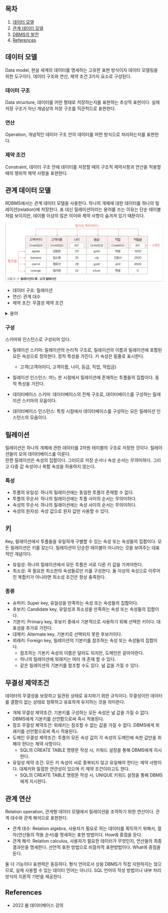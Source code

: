 ## 목차

1. [데이터 모델](#데이터-모델)
2. [관계 데이터 모델](#관계-데이터-모델)
3. [DBMS의 발전](#dbms의-발전)
4. [References](#references)

## 데이터 모델
Data model, 현실 세계의 데이터를 명세하는 고유한 표현 방식이자 데이터 모델링을 위한 도구이다. 데이터 구조와 연산, 제약 조건 3가지 요소로 구성된다. 

### 데이터 구조
Data structure, 데이터를 어떤 형태로 저장하는지를 표현하는 추상적 표현이다. 실제 저장 구조가 아닌 개념상의 저장 구조를 직관적으로 표현한다.

### 연산
Operation, 개념적인 데이터 구조 안의 데이터를 어떤 방식으로 처리하는지를 표현한다.

### 제약 조건
Constraint, 데이터 구조 안에 데이터를 저장할 때의 구조적 제약사항과 연산을 적용할 때의 행위적 제약 사항을 표현한다.

## 관계 데이터 모델
RDBMS에서는 관계 데이터 모델을 사용한다. 하나의 개체에 대한 데이터를 하나의 릴레이션(relation)에 저장한다. 표 대신 릴레이션이라는 용어를 쓰는 이유는 단순 테이블처럼 보이지만, 테이블 이상의 많은 의미와 제약 사항이 숨겨져 있기 때문이다.

![](../image/relation/relation.png)

+ 데이터 구조: 릴레이션
+ 연산: 관계 대수
+ 제약 조건: 무결성 제약 조건

<details><summary> 용어 </summary>

### 속성
릴레이션의 열에 해당한다. 데이터를 표현하는 가장 논리적 단위로, 의미적으로 더 이상 분해할 수 없는 atomic value만 사용한다.

### 투플
릴레이션의 행에 해당한다. 현실 세계의 객체(entity)를 표현하며, 각 속성의 값들의 조합으로 구성되어 있다.

### 도메인
각 속성이 취할 수 있는 모든 값들의 집합을 정의한 것이다. 속성 값을 입력 및 수정할 때 적합성 판단의 기준이 된다. 일반적으로 속성의 특성을 고려한 데이터 타입으로 정의한다.

### 카디널리티 & 차수
카디널리티는 하나의 릴레이션 안의 전체 투플의 개수이다. 입력, 수정, 삭제 등을 통해 계속 변화하므로 동적 특성을 가진다. \
차수는 하나의 릴레이션을 구성하는 전체 속성의 개수이다. 각 투플이 가지는 속성 값의 개수는 릴레이션의 차수와 같다. 정적 특성을 가진다. \
널은 속성 값을 아직 모르거나 해당되는 값이 없음을 표현한다. 0과 다르다.

</details>

### 구성
스키마와 인스턴스로 구성되어 있다.
+ 릴레이션 스키마: 릴레이션의 논리적 구조로, 릴레이션의 이름과 릴레이션에 포함된 모든 속성으로 정의한다. 정적 특성을 가진다. 키 속성은 밑줄로 표시한다. 
    + 고객(고객아이디, 고객이름, 나이, 등급, 직업, 적립금)

+ 릴레이션 인스턴스: 어느 한 시점에서 릴레이션에 존재하는 투플들의 집합이다. 동적 특성을 가진다.

+ 데이터베이스 스키마: 데이터베이스의 전체 구조로, 데이터베이스를 구성하는 릴레이션 스키마의 모음이다.

+ 데이터베이스 인스턴스: 특정 시점에서 데이터베이스를 구성하는 모든 릴레이션 인스턴스의 모음이다.

## 릴레이션
릴레이션은 하나의 개체에 관한 데이터를 2차원 테이블의 구조로 저장한 것이다. 릴레이션들이 모여 데이터베이스를 이룬다.\
한편 릴레이션은 속성의 집합이다. 그러므로 저장 순서나 속성 순서는 무의미하다. 그리고 다중 값 속성이나 복합 속성을 허용하지 않는다.

### 특성
+ 투플의 유일성: 하나의 릴레이션에는 동일한 투플이 존재할 수 없다.
+ 투플의 무순서: 하나의 릴레이션에는 투플 사이의 순서는 무의미하다.
+ 속성의 무순서: 하나의 릴레이션에는 속성 사이의 순서는 무의미하다.
+ 속성의 원자성: 속성 값으로 원자 값만 사용할 수 있다.  

## 키
Key, 릴레이션에서 투플들을 유일하게 구별할 수 있는 속성 또는 속성들의 집합이다. 모든 릴레이션은 키를 갖는다. 릴레이션이 단순한 테이블이 아니라는 것을 보여주는 대표적인 개념이다. 

+ 유일성: 하나의 릴레이션에서 모든 투플은 서로 다른 키 값을 가져야한다.
+ 최소성: 꼭 필요한 최소한의 속성들로만 키를 구성한다. 둘 이상의 속성으로 이루어진 복합키가 아니라면 최소성 조건은 항상 충족한다.

### 종류
+ 슈퍼키: Super key, 유일성을 만족하는 속성 또는 속성들의 집합이다.
+ 후보키: Candidate key, 유일성과 최소성을 만족하는 속성 또는 속성들의 집합이다.
+ 기본키: Primary key, 후보키 중에서 기본적으로 사용하기 위해 선택한 키이다. 대표성을 추가로 가진다.
+ 대체키: Alternate key, 기본키로 선택되지 못한 후보키이다.
+ 외래키: Foreign key, 릴레이션의 기본키를 참조하는 속성 또는 속성들의 집합이다. 
    + 참조하는 기본키 속성의 이름은 달라도 되지만, 도메인은 같아야한다. 
    + 하나의 릴레이션에 외래키는 여러 개 존재 할 수 있다. 
    + 같은 릴레이션의 기본키를 참조할 수도 있다. 널 값을 가질 수 있다.

## 무결성 제약조건
데이터의 무결성을 보장하고 일관된 상태로 유지하기 위한 규칙이다. 무결성이란 데이터를 결함이 없는 상태로 정확하고 유효하게 유지하는 것을 의미한다.

+ 개체 무결성 제약조건: 기본키를 구성하는 모든 속성은 널 값을 가질 수 없다. DBMS에게 기본키를 선언함으로써 즉시 적용된다.
+ 참조 무결성 제약조건: 외래키는 참조할 수 없는 값을 가질 수 없다. DBMS에게 외래키를 선언함으로써 즉시 적용된다.
+ 도메인 무결성 제약조건: 투플의 모든 속성 값이 각 속성의 도메인에 속한 값만을 취해야 한다는 제약 사항이다.     
    + SQL의 CREATE TABLE 명령문 작성 시, 키워드 설정을 통해 DBMS에게 지시한다.
+ 유일성 제약 조건: 모든 키 속성이 서로 중복되지 않고 유일해야 한다는 제약 사항이다. 대체키와 밀접한 연관성이 있으며 키 제약 조건이라고도 한다.
    + SQL의 CREATE TABLE 명령문 작성 시, UNIQUE 키워드 설정을 통해 DBMS에게 지시한다. 

## 관계 연산
Relation operation, 관게형 데이터 모델에서 릴레이션을 조작하기 위한 연산이다. 관계 대수와 관계 해석으로 표현한다.

+ 관계 대수: Relation algebra, 사용자가 필요로 하는 데이터를 획득하기 위해서, 절차(연산들의 적용 순서)를 명세하는 표현 방법이다. How에 중점을 둔다.
+ 관계 해석: Relation calculus, 사용자가 필요한 데이터가 무엇인지, 연산들의 최종 결과만을 명세한다. 선언적 표현 방법으로 비절차적 표현방법이다. What에 중점을 둔다.

둘 다 기능이다 표현력은 동등하다. 형식 언어로서 상용 DBMS가 직접 지원하지는 않으므로, 실제 사용할 수 있는 데이터 언어는 아니다. SQL 언어의 작성 방법이나 내부 처리 방식의 이론적 기반을 제공한다.
## References
* 2022 봄 데이터베이스 강의